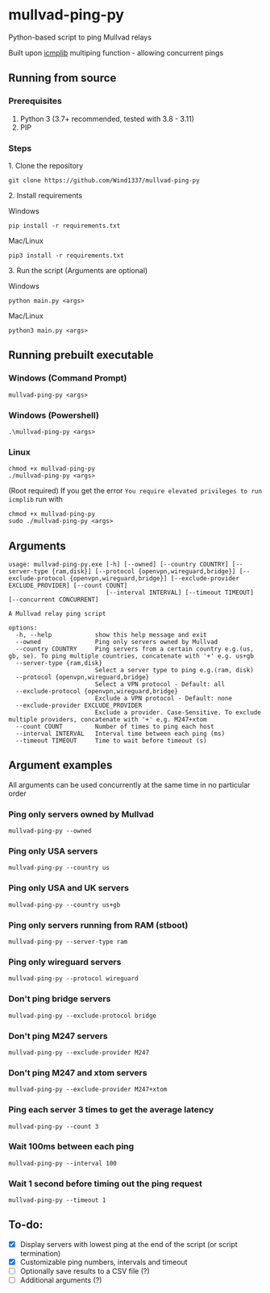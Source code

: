 # mullvad-ping-py
Python-based script to ping Mullvad relays

Built upon [icmplib](https://github.com/ValentinBELYN/icmplib) multiping function - allowing concurrent pings

## Running from source

### Prerequisites
1. Python 3 (3.7+ recommended, tested with 3.8 - 3.11)
2. PIP

### Steps
1\. Clone the repository

```git clone https://github.com/Wind1337/mullvad-ping-py```

2\. Install requirements

Windows

```pip install -r requirements.txt```

Mac/Linux

```pip3 install -r requirements.txt```

3\. Run the script (Arguments are optional)

Windows

```python main.py <args>```

Mac/Linux

```python3 main.py <args>```

## Running prebuilt executable

### Windows (Command Prompt)
```
mullvad-ping-py <args>
```

### Windows (Powershell)
```
.\mullvad-ping-py <args>
```

### Linux
```
chmod +x mullvad-ping-py
./mullvad-ping-py <args>
```
(Root required)
If you get the error ```You require elevated privileges to run icmplib``` run with
```
chmod +x mullvad-ping-py
sudo ./mullvad-ping-py <args>
```

## Arguments
```
usage: mullvad-ping-py.exe [-h] [--owned] [--country COUNTRY] [--server-type {ram,disk}] [--protocol {openvpn,wireguard,bridge}] [--exclude-protocol {openvpn,wireguard,bridge}] [--exclude-provider EXCLUDE_PROVIDER] [--count COUNT]
                           [--interval INTERVAL] [--timeout TIMEOUT] [--concurrent CONCURRENT]

A Mullvad relay ping script

options:
  -h, --help            show this help message and exit
  --owned               Ping only servers owned by Mullvad
  --country COUNTRY     Ping servers from a certain country e.g.(us, gb, se). To ping multiple countries, concatenate with '+' e.g. us+gb
  --server-type {ram,disk}
                        Select a server type to ping e.g.(ram, disk)
  --protocol {openvpn,wireguard,bridge}
                        Select a VPN protocol - Default: all
  --exclude-protocol {openvpn,wireguard,bridge}
                        Exclude a VPN protocol - Default: none
  --exclude-provider EXCLUDE_PROVIDER
                        Exclude a provider. Case-Sensitive. To exclude multiple providers, concatenate with '+' e.g. M247+xtom
  --count COUNT         Number of times to ping each host
  --interval INTERVAL   Interval time between each ping (ms)
  --timeout TIMEOUT     Time to wait before timeout (s)
```

## Argument examples
All arguments can be used concurrently at the same time in no particular order

### Ping only servers owned by Mullvad
```
mullvad-ping-py --owned
```

### Ping only USA servers
```
mullvad-ping-py --country us
```

### Ping only USA and UK servers
```
mullvad-ping-py --country us+gb
```

### Ping only servers running from RAM (stboot)
```
mullvad-ping-py --server-type ram
```

### Ping only wireguard servers
```
mullvad-ping-py --protocol wireguard
```

### Don't ping bridge servers
```
mullvad-ping-py --exclude-protocol bridge
```

### Don't ping M247 servers
```
mullvad-ping-py --exclude-provider M247
```

### Don't ping M247 and xtom servers
```
mullvad-ping-py --exclude-provider M247+xtom
```

### Ping each server 3 times to get the average latency
```
mullvad-ping-py --count 3
```

### Wait 100ms between each ping
```
mullvad-ping-py --interval 100
```

### Wait 1 second before timing out the ping request
```
mullvad-ping-py --timeout 1
```

## To-do:
- [x] Display servers with lowest ping at the end of the script (or script termination)
- [x] Customizable ping numbers, intervals and timeout
- [ ] Optionally save results to a CSV file (?)
- [ ] Additional arguments (?)
